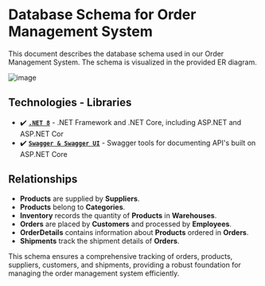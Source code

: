 # Database Schema for Order Management System

This document describes the database schema used in our Order Management System. The schema is visualized in the provided ER diagram.

![image](https://github.com/user-attachments/assets/e5797888-326c-4da5-9b02-768d6daf02f4)

## Technologies - Libraries
- ✔️ **[`.NET 8`](https://dotnet.microsoft.com/download)** - .NET Framework and .NET Core, including ASP.NET and ASP.NET Cor
- ✔️ **[`Swagger & Swagger UI`](https://github.com/domaindrivendev/Swashbuckle.AspNetCore)** - Swagger tools for documenting API's built on ASP.NET Core

## Relationships

- **Products** are supplied by **Suppliers**.
- **Products** belong to **Categories**.
- **Inventory** records the quantity of **Products** in **Warehouses**.
- **Orders** are placed by **Customers** and processed by **Employees**.
- **OrderDetails** contains information about **Products** ordered in **Orders**.
- **Shipments** track the shipment details of **Orders**.

This schema ensures a comprehensive tracking of orders, products, suppliers, customers, and shipments, providing a robust foundation for managing the order management system efficiently.
